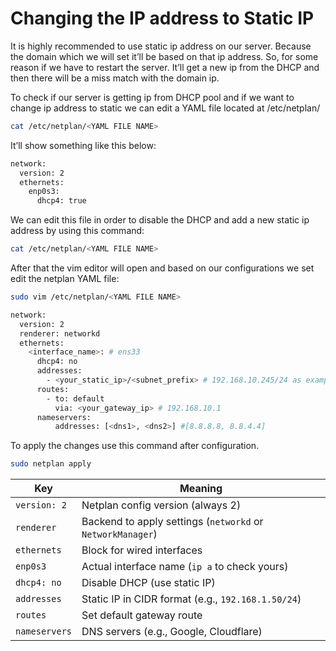 # Changing the IP address to Static IP

It is highly recommended to use static ip address on our server. Because the domain which we will set it’ll be based on that ip address. So, for some reason if we have to restart the server. It’ll get a new ip from the DHCP and then there will be a miss match with the domain ip. 

To check if our server is getting ip from DHCP pool and if we want to change ip address to static we can edit a YAML file located at /etc/netplan/

```bash
cat /etc/netplan/<YAML FILE NAME>
```

It’ll show something like this below:

```bash
network:
  version: 2
  ethernets:
    enp0s3:
      dhcp4: true
```

We can edit this file in order to disable the DHCP and add a new static ip address by using this command:

```bash
cat /etc/netplan/<YAML FILE NAME>
```

After that the vim editor will open and based on our configurations we set edit the netplan YAML file:

```bash
sudo vim /etc/netplan/<YAML FILE NAME>
```

```bash
network:
  version: 2
  renderer: networkd
  ethernets: 
    <interface_name>: # ens33
      dhcp4: no
      addresses:
        - <your_static_ip>/<subnet_prefix> # 192.168.10.245/24 as example
      routes:
        - to: default
          via: <your_gateway_ip> # 192.168.10.1
      nameservers:
          addresses: [<dns1>, <dns2>] #[8.8.8.8, 8.8.4.4]
```

To apply the changes use this command after configuration.

```bash
sudo netplan apply
```

| Key | Meaning |
| --- | --- |
| `version: 2` | Netplan config version (always 2) |
| `renderer` | Backend to apply settings (`networkd` or `NetworkManager`) |
| `ethernets` | Block for wired interfaces |
| `enp0s3` | Actual interface name (`ip a` to check yours) |
| `dhcp4: no` | Disable DHCP (use static IP) |
| `addresses` | Static IP in CIDR format (e.g., `192.168.1.50/24`) |
| `routes` | Set default gateway route |
| `nameservers` | DNS servers (e.g., Google, Cloudflare) |
